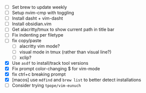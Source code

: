 - [ ] Set brew to update weekly
- [ ] Setup nvim-cmp with toggling
- [ ] Install dasht + vim-dasht
- [ ] Install obsidian.vim
- [ ] Get alacritty/tmux to show current path in title bar
- [ ] Fix indenting per filetype
- [ ] fix copy/paste
  - [ ] alacritty vim mode? 
  - [ ] visual mode in tmux (rather than visual line?)
  - [ ] xclip?
- [x] Use `asdf` to install/track tool versions
- [x] Fix prompt color-changing $ for vim-mode
- [x] fix ctrl+c breaking prompt
- [x] [macos] use `mdfind` and `brew list` to better detect installations
- [ ] Consider trying `tpope/vim-eunuch`
